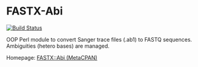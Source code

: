 # FASTX-Abi

[![Build Status](https://travis-ci.org/telatin/FASTX-Abi.svg?branch=master)](https://travis-ci.org/telatin/FASTX-Abi)

OOP Perl module to convert Sanger trace files (.ab1) to FASTQ sequences. Ambiguities (hetero bases) are managed.

Homepage: [FASTX::Abi (MetaCPAN)](https://metacpan.com/pod/FASTX::Abi)
